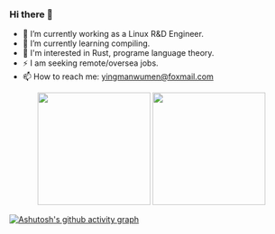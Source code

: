 ### Hi there 👋

<!--
**yingmanwumen/yingmanwumen** is a ✨ _special_ ✨ repository because its `README.md` (this file) appears on your GitHub profile.

Here are some ideas to get you started:
- 👯 I’m looking to collaborate on ...
- 🤔 I’m looking for help with ...
- 💬 Ask me about ...
- 😄 Pronouns: ...
- ⚡ Fun fact: ...
-->
- 🔭 I’m currently working as a Linux R&D Engineer.
- 🌱 I’m currently learning compiling.
- 🤔 I'm interested in Rust, programe language theory.
- ⚡ I am seeking remote/oversea jobs.
- 📫 How to reach me: yingmanwumen@foxmail.com

<div align="center">
<img height="200px" src="https://github-readme-stats.vercel.app/api?username=yingmanwumen">
<!----
<img height="200px" src="https://github-readme-stats.vercel.app/api/top-langs/?username=yingmanwumen">
----!>
  <img height="200px" src="https://github-readme-stats.vercel.app/api/top-langs/?username=yingmanwumen"/>
  
</div>

[![Ashutosh's github activity graph](https://github-readme-activity-graph.vercel.app/graph?username=yingmanwumen&bg_color=ffffff&color=000000&line=62a0ea&point=1a5fb4&area=true&hide_border=true)](https://github.com/ashutosh00710/github-readme-activity-graph)
